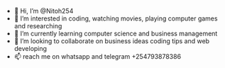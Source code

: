 - 👋 Hi, I’m @Nitoh254
- 👀 I’m interested in coding, watching movies, playing computer games and researching
- 🌱 I’m currently learning computer science and business management
- 💞️ I’m looking to collaborate on business ideas coding tips and web developing
- 📫 reach me on whatsapp and telegram +254793878386

<!---
Nitoh254/Nitoh254 is a ✨ special ✨ repository because its `README.md` (this file) appears on your GitHub profile.
You can click the Preview link to take a look at your changes.
--->
